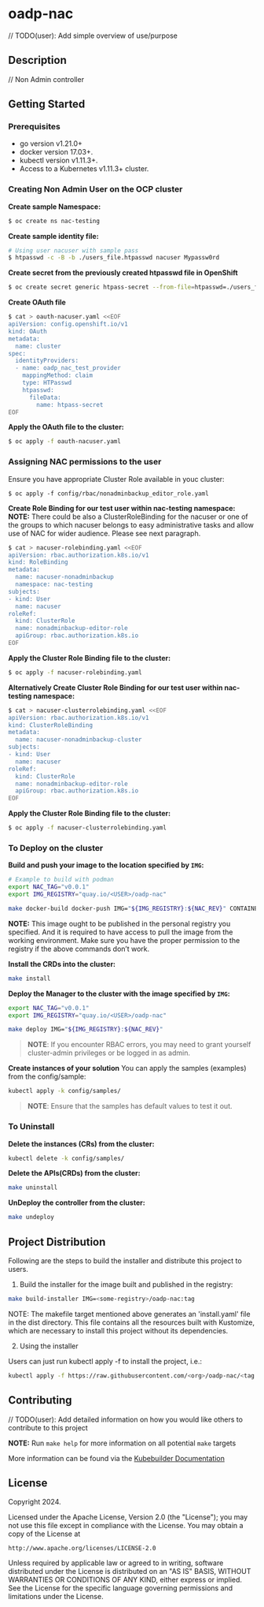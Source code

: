 # oadp-nac
// TODO(user): Add simple overview of use/purpose

## Description
// Non Admin controller

## Getting Started

### Prerequisites
- go version v1.21.0+
- docker version 17.03+.
- kubectl version v1.11.3+.
- Access to a Kubernetes v1.11.3+ cluster.

### Creating Non Admin User on the OCP cluster
**Create sample Namespace:**
```sh
$ oc create ns nac-testing
```

**Create sample identity file:**
```sh
# Using user nacuser with sample pass
$ htpasswd -c -B -b ./users_file.htpasswd nacuser Mypassw0rd
```

**Create secret from the previously created htpasswd file in OpenShift**
```sh
$ oc create secret generic htpass-secret --from-file=htpasswd=./users_file.htpasswd -n openshift-config
```

**Create OAuth file**
```sh
$ cat > oauth-nacuser.yaml <<EOF
apiVersion: config.openshift.io/v1
kind: OAuth
metadata:
  name: cluster
spec:
  identityProviders:
  - name: oadp_nac_test_provider 
    mappingMethod: claim 
    type: HTPasswd
    htpasswd:
      fileData:
        name: htpass-secret 
EOF
```
**Apply the OAuth file to the cluster:**
```sh
$ oc apply -f oauth-nacuser.yaml
```

### Assigning NAC permissions to the user

Ensure you have appropriate Cluster Role available in youc cluster:
```shell
$ oc apply -f config/rbac/nonadminbackup_editor_role.yaml
```

**Create Role Binding for our test user within nac-testing namespace:**
**NOTE:** There could be also a ClusterRoleBinding for the nacuser or one of the groups
to which nacuser belongs to easy administrative tasks and allow use of NAC for wider audience. Please see next paragraph. 
```sh
$ cat > nacuser-rolebinding.yaml <<EOF
apiVersion: rbac.authorization.k8s.io/v1
kind: RoleBinding
metadata:
  name: nacuser-nonadminbackup
  namespace: nac-testing
subjects:
- kind: User
  name: nacuser
roleRef:
  kind: ClusterRole
  name: nonadminbackup-editor-role
  apiGroup: rbac.authorization.k8s.io
EOF
```
**Apply the Cluster Role Binding file to the cluster:**
```sh
$ oc apply -f nacuser-rolebinding.yaml
```

**Alternatively Create Cluster Role Binding for our test user within nac-testing namespace:**
```sh
$ cat > nacuser-clusterrolebinding.yaml <<EOF
apiVersion: rbac.authorization.k8s.io/v1
kind: ClusterRoleBinding
metadata:
  name: nacuser-nonadminbackup-cluster
subjects:
- kind: User
  name: nacuser
roleRef:
  kind: ClusterRole
  name: nonadminbackup-editor-role
  apiGroup: rbac.authorization.k8s.io
EOF
```
**Apply the Cluster Role Binding file to the cluster:**
```sh
$ oc apply -f nacuser-clusterrolebinding.yaml
```

### To Deploy on the cluster
**Build and push your image to the location specified by `IMG`:**

```sh
# Example to build with podman
export NAC_TAG="v0.0.1"
export IMG_REGISTRY="quay.io/<USER>/oadp-nac"

make docker-build docker-push IMG="${IMG_REGISTRY}:${NAC_REV}" CONTAINER_TOOL=podman
```

**NOTE:** This image ought to be published in the personal registry you specified. 
And it is required to have access to pull the image from the working environment. 
Make sure you have the proper permission to the registry if the above commands don’t work.

**Install the CRDs into the cluster:**

```sh
make install
```

**Deploy the Manager to the cluster with the image specified by `IMG`:**

```sh
export NAC_TAG="v0.0.1"
export IMG_REGISTRY="quay.io/<USER>/oadp-nac"

make deploy IMG="${IMG_REGISTRY}:${NAC_REV}"
```

> **NOTE**: If you encounter RBAC errors, you may need to grant yourself cluster-admin 
privileges or be logged in as admin.

**Create instances of your solution**
You can apply the samples (examples) from the config/sample:

```sh
kubectl apply -k config/samples/
```

>**NOTE**: Ensure that the samples has default values to test it out.

### To Uninstall
**Delete the instances (CRs) from the cluster:**

```sh
kubectl delete -k config/samples/
```

**Delete the APIs(CRDs) from the cluster:**

```sh
make uninstall
```

**UnDeploy the controller from the cluster:**

```sh
make undeploy
```

## Project Distribution

Following are the steps to build the installer and distribute this project to users.

1. Build the installer for the image built and published in the registry:

```sh
make build-installer IMG=<some-registry>/oadp-nac:tag
```

NOTE: The makefile target mentioned above generates an 'install.yaml'
file in the dist directory. This file contains all the resources built
with Kustomize, which are necessary to install this project without
its dependencies.

2. Using the installer

Users can just run kubectl apply -f <URL for YAML BUNDLE> to install the project, i.e.:

```sh
kubectl apply -f https://raw.githubusercontent.com/<org>/oadp-nac/<tag or branch>/dist/install.yaml
```

## Contributing
// TODO(user): Add detailed information on how you would like others to contribute to this project

**NOTE:** Run `make help` for more information on all potential `make` targets

More information can be found via the [Kubebuilder Documentation](https://book.kubebuilder.io/introduction.html)

## License

Copyright 2024.

Licensed under the Apache License, Version 2.0 (the "License");
you may not use this file except in compliance with the License.
You may obtain a copy of the License at

    http://www.apache.org/licenses/LICENSE-2.0

Unless required by applicable law or agreed to in writing, software
distributed under the License is distributed on an "AS IS" BASIS,
WITHOUT WARRANTIES OR CONDITIONS OF ANY KIND, either express or implied.
See the License for the specific language governing permissions and
limitations under the License.

